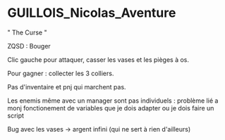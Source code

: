 # GUILLOIS_Nicolas_Aventure
   " The Curse " 

   ZQSD : Bouger
   
   Clic gauche pour attaquer, casser les vases et les pièges à os.
   
   Pour gagner : collecter les 3 colliers.
   
   Pas d'inventaire et pnj qui marchent pas.
   
  Les enemis même avec un manager sont pas individuels : problème lié a monj fonctionement de variables que je dois adapter ou je dois faire un script

  Bug avec les vases -> argent infini (qui ne sert à rien d'ailleurs)
